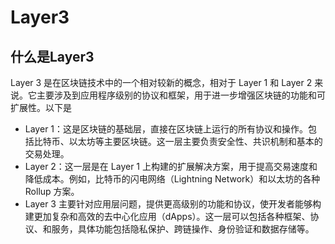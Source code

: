 # Layer3

## 什么是Layer3
Layer 3 是在区块链技术中的一个相对较新的概念，相对于 Layer 1 和 Layer 2 来说。它主要涉及到应用程序级别的协议和框架，用于进一步增强区块链的功能和可扩展性。以下是 

* Layer 1：这是区块链的基础层，直接在区块链上运行的所有协议和操作。包括比特币、以太坊等主要区块链。这一层主要负责安全性、共识机制和基本的交易处理。
* Layer 2：这一层是在 Layer 1 上构建的扩展解决方案，用于提高交易速度和降低成本。例如，比特币的闪电网络（Lightning Network）和以太坊的各种 Rollup 方案。
* Layer 3 主要针对应用层问题，提供更高级别的功能和协议，使开发者能够构建更加复杂和高效的去中心化应用（dApps）。这一层可以包括各种框架、协议、和服务，具体功能包括隐私保护、跨链操作、身份验证和数据存储等。

<DocsAD/>